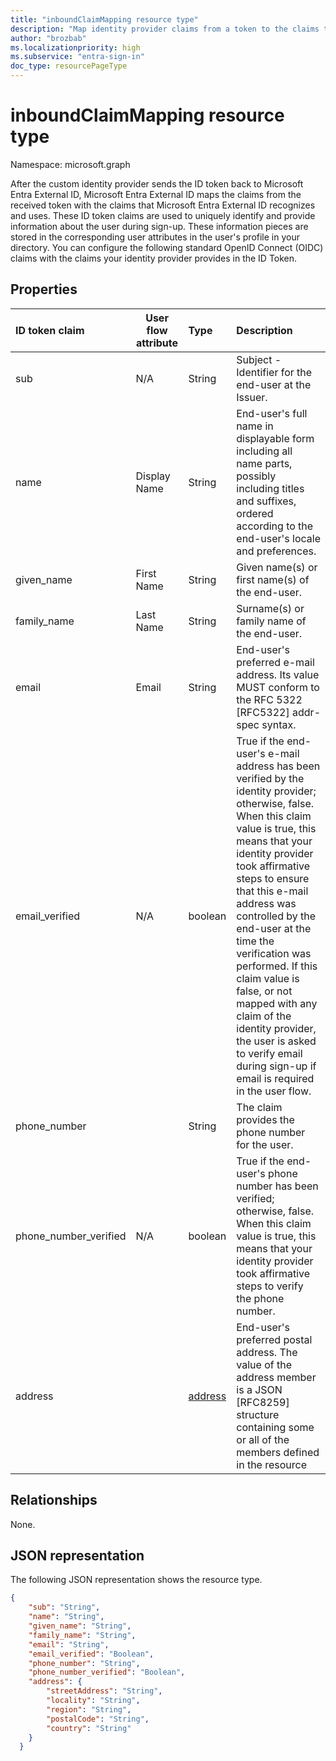 ```yaml
---
title: "inboundClaimMapping resource type"
description: "Map identity provider claims from a token to the claims that Microsoft Entra External ID recognizes and uses."
author: "brozbab"
ms.localizationpriority: high
ms.subservice: "entra-sign-in"
doc_type: resourcePageType
---
```


# inboundClaimMapping resource type

Namespace: microsoft.graph

After the custom identity provider sends the ID token back to Microsoft Entra External ID, Microsoft Entra External ID maps the claims from the received token with the claims that Microsoft Entra External ID recognizes and uses. These ID token claims are used to uniquely identify and provide information about the user during sign-up. These information pieces are stored in the corresponding user attributes in the user's profile in your directory.
You can configure the following standard OpenID Connect (OIDC) claims with the claims your identity provider provides in the ID Token.

## Properties

|ID token claim|User flow attribute|Type|Description|
|:-------|-----|:---|:----------|
|sub|N/A|String|Subject - Identifier for the end-user at the Issuer.|
|name|Display Name|String|End-user's full name in displayable form including all name parts, possibly including titles and suffixes, ordered according to the end-user's locale and preferences.|
|given_name|First Name |String|Given name(s) or first name(s) of the end-user.|
|family_name|Last Name |String|Surname(s) or family name of the end-user.|
|email|Email|String|End-user's preferred e-mail address. Its value MUST conform to the RFC 5322 [RFC5322] addr-spec syntax.|
|email_verified|N/A|boolean|True if the end-user's e-mail address has been verified by the identity provider; otherwise, false. When this claim value is true, this means that your identity provider took affirmative steps to ensure that this e-mail address was controlled by the end-user at the time the verification was performed. If this claim value is false, or not mapped with any claim of the identity provider, the user is asked to verify email during sign-up if email is required in the user flow.|
|phone_number||String|The claim provides the phone number for the user.|
|phone_number_verified|N/A|boolean|True if the end-user's phone number has been verified; otherwise, false. When this claim value is true, this means that your identity provider took affirmative steps to verify the phone number.|
|address| |[address](inboundclaimmapping-address.md)|End-user's preferred postal address. The value of the address member is a JSON [RFC8259] structure containing some or all of the members defined in the resource|type.

## Relationships

None.

## JSON representation

The following JSON representation shows the resource type.
<!-- {
  "blockType": "resource",
  "@odata.type": "microsoft.graph.claimsMapping"
}
-->

``` json
{
    "sub": "String",
    "name": "String",
    "given_name": "String",
    "family_name": "String",
    "email": "String",
    "email_verified": "Boolean",
    "phone_number": "String",
    "phone_number_verified": "Boolean",
    "address": {
        "streetAddress": "String",
        "locality": "String",
        "region": "String",
        "postalCode": "String",
        "country": "String"
    }
  }
```


